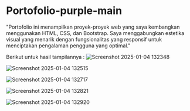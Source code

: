 # Portofolio-purple-main
"Portofolio ini menampilkan proyek-proyek web yang saya kembangkan menggunakan HTML, CSS, dan Bootstrap. Saya menggabungkan estetika visual yang menarik dengan fungsionalitas yang responsif untuk menciptakan pengalaman pengguna yang optimal."

Berikut untuk hasil tampilannya :
![Screenshot 2025-01-04 132348](https://github.com/user-attachments/assets/33f44271-6fc3-4d7d-8865-4010c09fddbd)

![Screenshot 2025-01-04 132515](https://github.com/user-attachments/assets/e5bfade7-8386-48fe-a790-4fcb072de621)

![Screenshot 2025-01-04 132717](https://github.com/user-attachments/assets/6a23df5b-6cb1-4757-9d9a-c86c40723c97)

![Screenshot 2025-01-04 132821](https://github.com/user-attachments/assets/ab86ec92-eb0d-43ab-8854-4ccbf9ef528b)

![Screenshot 2025-01-04 132920](https://github.com/user-attachments/assets/a59e58bf-292e-4638-834d-b235ba1eb5a5)
